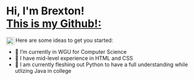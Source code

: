 <h1>Hi, I'm Brexton! <br/><a href="https://github.com/brexton14"

<h2> This is my Github!:</h2>

[<img align="left" alt="brex.ton | Instagram" width="22px" src="https://cdn.jsdelivr.net/npm/simple-icons@v3/icons/instagram.svg" />][instagram]

[instagram]: [https://www.instagram.com/brex.ton/]


Here are some ideas to get you started:

- 🔭 I’m currently in WGU for Computer Science 
- 🌱 I have mid-level experience in HTML and CSS
- 🤔 I am currently fleshing out Python to have a full understanding while utlizing Java in college
